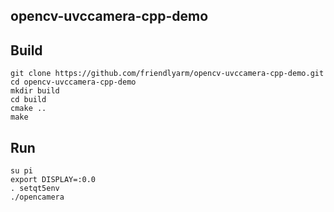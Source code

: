 ## **opencv-uvccamera-cpp-demo**

Build
------------
```
git clone https://github.com/friendlyarm/opencv-uvccamera-cpp-demo.git
cd opencv-uvccamera-cpp-demo
mkdir build
cd build
cmake ..
make
```

Run
------------
```
su pi
export DISPLAY=:0.0
. setqt5env
./opencamera
```

